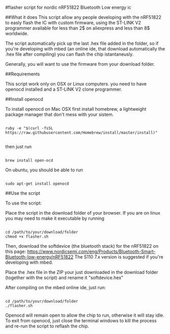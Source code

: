 #flasher script for nordic nRF51822 Bluetooth Low energy ic

##What it does
This script allow any people developing with the nRF51822 to easly flash the IC with custom firmware, using the ST-LINK V2 programmer available for less than 2$ on aliexpress and less than 8$ worldwide.

The script automatically pick up the last .hex file added in the folder, so if you're developing with mbed (an online ide, that download automatically the .hex file after compiling) you can flash the chip istantaneusly.

Generally, you will want to use the firmware from your download folder.



##Requirements

This script work only on OSX or Linux computers.
you need to have openocd installed and a ST-LINK V2 clone programmer.

##Install openocd

To install openocd on Mac OSX first install homebrew, a lightweight package manager that don't mess with your sistem.

```Shell

ruby -e "$(curl -fsSL https://raw.githubusercontent.com/Homebrew/install/master/install)"


```

then just run

```Shell

brew install open-ocd

```

On ubuntu, you should be able to run 

```Shell

sudo apt-get install openocd

```

##Use the script

To use the script:

Place the script in the download folder of your browser. If you are on linux you may need to make it executable by running

```Shell

cd /path/to/your/download/folder
chmod +x flasher.sh

```

Then, download the softdevice (the bluetooth stack) for the nRF51822 on this page: https://www.nordicsemi.com/eng/Products/Bluetooth-Smart-Bluetooth-low-energy/nRF51822 
The S110 7.x version is suggested if you're developing with mbed.

Place the .hex file in the ZIP your just downloaded in the download folder (together with the script) and rename it "softdevice.hex"

After compiling on the mbed online ide, just run:

```Shell

cd /path/to/your/download/folder
./flasher.sh

```

Openocd will remain open to allow the chip to run, otherwise it will stay idle. To exit from openocd, just close the terminal windows to kill the process and re-run the script to reflash the chip.




